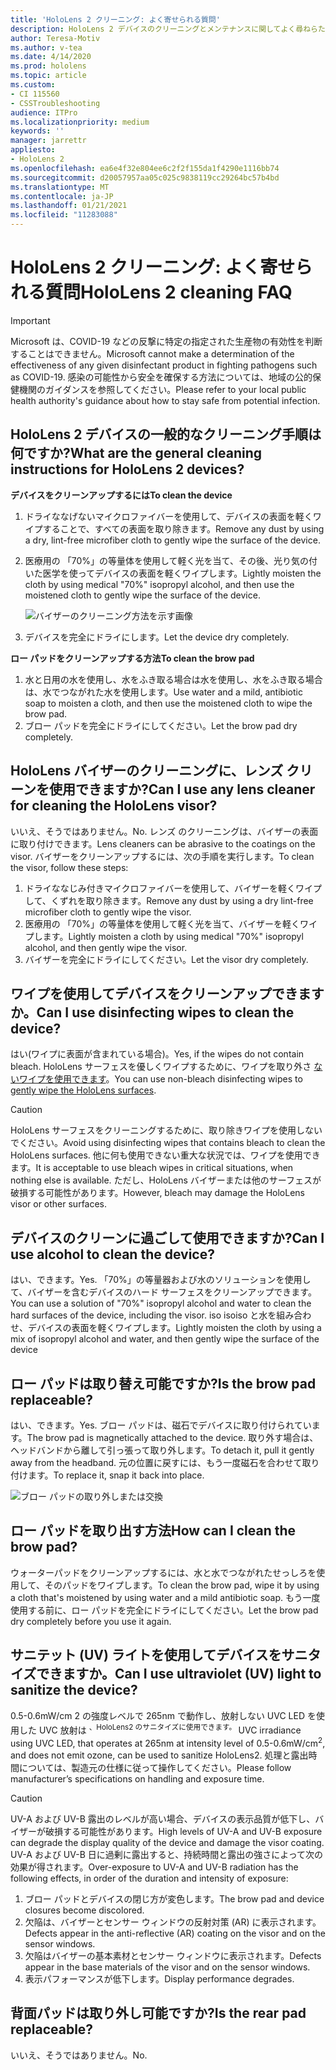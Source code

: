```yaml
---
title: 'HoloLens 2 クリーニング: よく寄せられる質問'
description: HoloLens 2 デバイスのクリーニングとメンテナンスに関してよく尋ねらたすべての質問に対する最新の回答を取得します。
author: Teresa-Motiv
ms.author: v-tea
ms.date: 4/14/2020
ms.prod: hololens
ms.topic: article
ms.custom:
- CI 115560
- CSSTroubleshooting
audience: ITPro
ms.localizationpriority: medium
keywords: ''
manager: jarrettr
appliesto:
- HoloLens 2
ms.openlocfilehash: ea6e4f32e804ee6c2f2f155da1f4290e1116bb74
ms.sourcegitcommit: d20057957aa05c025c9838119cc29264bc57b4bd
ms.translationtype: MT
ms.contentlocale: ja-JP
ms.lasthandoff: 01/21/2021
ms.locfileid: "11283088"
---
```

# <span data-ttu-id="3f506-103">HoloLens 2 クリーニング: よく寄せられる質問</span><span class="sxs-lookup"><span data-stu-id="3f506-103">HoloLens 2 cleaning FAQ</span></span>

> [!IMPORTANT]  
> <span data-ttu-id="3f506-104">Microsoft は、COVID-19 などの反撃に特定の指定された生産物の有効性を判断することはできません。</span><span class="sxs-lookup"><span data-stu-id="3f506-104">Microsoft cannot make a determination of the effectiveness of any given disinfectant product in fighting pathogens such as COVID-19.</span></span> <span data-ttu-id="3f506-105">感染の可能性から安全を確保する方法については、地域の公的保健機関のガイダンスを参照してください。</span><span class="sxs-lookup"><span data-stu-id="3f506-105">Please refer to your local public health authority's guidance about how to stay safe from potential infection.</span></span>  

## <span data-ttu-id="3f506-106">HoloLens 2 デバイスの一般的なクリーニング手順は何ですか?</span><span class="sxs-lookup"><span data-stu-id="3f506-106">What are the general cleaning instructions for HoloLens 2 devices?</span></span>

**<span data-ttu-id="3f506-107">デバイスをクリーンアップするには</span><span class="sxs-lookup"><span data-stu-id="3f506-107">To clean the device</span></span>**

1. <span data-ttu-id="3f506-108">ドライななげないマイクロファイバーを使用して、デバイスの表面を軽くワイプすることで、すべての表面を取り除きます。</span><span class="sxs-lookup"><span data-stu-id="3f506-108">Remove any dust by using a dry, lint-free microfiber cloth to gently wipe the surface of the device.</span></span>
1. <span data-ttu-id="3f506-109">医療用の 「70%」の等量体を使用して軽く光を当て、その後、光り気の付いた医学を使ってデバイスの表面を軽くワイプします。</span><span class="sxs-lookup"><span data-stu-id="3f506-109">Lightly moisten the cloth by using medical "70%" isopropyl alcohol, and then use the moistened cloth to gently wipe the surface of the device.</span></span>

   ![バイザーのクリーニング方法を示す画像](images/hololens-cleaning-visor.png)

1. <span data-ttu-id="3f506-111">デバイスを完全にドライにします。</span><span class="sxs-lookup"><span data-stu-id="3f506-111">Let the device dry completely.</span></span>

**<span data-ttu-id="3f506-112">ロー パッドをクリーンアップする方法</span><span class="sxs-lookup"><span data-stu-id="3f506-112">To clean the brow pad</span></span>**

1. <span data-ttu-id="3f506-113">水と日用の水を使用し、水をふき取る場合は水を使用し、水をふき取る場合は、水でつながれた水を使用します。</span><span class="sxs-lookup"><span data-stu-id="3f506-113">Use water and a mild, antibiotic soap to moisten a cloth, and then use the moistened cloth to wipe the brow pad.</span></span>
1. <span data-ttu-id="3f506-114">ブロー パッドを完全にドライにしてください。</span><span class="sxs-lookup"><span data-stu-id="3f506-114">Let the brow pad dry completely.</span></span>

## <span data-ttu-id="3f506-115">HoloLens バイザーのクリーニングに、レンズ クリーンを使用できますか?</span><span class="sxs-lookup"><span data-stu-id="3f506-115">Can I use any lens cleaner for cleaning the HoloLens visor?</span></span>

<span data-ttu-id="3f506-116">いいえ、そうではありません。</span><span class="sxs-lookup"><span data-stu-id="3f506-116">No.</span></span> <span data-ttu-id="3f506-117">レンズ のクリーニングは、バイザーの表面に取り付けできます。</span><span class="sxs-lookup"><span data-stu-id="3f506-117">Lens cleaners can be abrasive to the coatings on the visor.</span></span> <span data-ttu-id="3f506-118">バイザーをクリーンアップするには、次の手順を実行します。</span><span class="sxs-lookup"><span data-stu-id="3f506-118">To clean the visor, follow these steps:</span></span>  

1. <span data-ttu-id="3f506-119">ドライななじみ付きマイクロファイバーを使用して、バイザーを軽くワイプして、くずれを取り除きます。</span><span class="sxs-lookup"><span data-stu-id="3f506-119">Remove any dust by using a dry lint-free microfiber cloth to gently wipe the visor.</span></span>
1. <span data-ttu-id="3f506-120">医療用の 「70%」の等量体を使用して軽く光を当て、バイザーを軽くワイプします。</span><span class="sxs-lookup"><span data-stu-id="3f506-120">Lightly moisten a cloth by using medical "70%" isopropyl alcohol, and then gently wipe the visor.</span></span>
1. <span data-ttu-id="3f506-121">バイザーを完全にドライにしてください。</span><span class="sxs-lookup"><span data-stu-id="3f506-121">Let the visor dry completely.</span></span>

## <span data-ttu-id="3f506-122">ワイプを使用してデバイスをクリーンアップできますか。</span><span class="sxs-lookup"><span data-stu-id="3f506-122">Can I use disinfecting wipes to clean the device?</span></span>

<span data-ttu-id="3f506-123">はい(ワイプに表面が含まれている場合)。</span><span class="sxs-lookup"><span data-stu-id="3f506-123">Yes, if the wipes do not contain bleach.</span></span> <span data-ttu-id="3f506-124">HoloLens サーフェスを優しくワイプするために、ワイプを取り外さ [ないワイプを使用できます](#what-are-the-general-cleaning-instructions-for-hololens-2-devices)。</span><span class="sxs-lookup"><span data-stu-id="3f506-124">You can use non-bleach disinfecting wipes to [gently wipe the HoloLens surfaces](#what-are-the-general-cleaning-instructions-for-hololens-2-devices).</span></span>  

> [!CAUTION]  
> <span data-ttu-id="3f506-125">HoloLens サーフェスをクリーニングするために、取り除きワイプを使用しないでください。</span><span class="sxs-lookup"><span data-stu-id="3f506-125">Avoid using disinfecting wipes that contains bleach to clean the HoloLens surfaces.</span></span> <span data-ttu-id="3f506-126">他に何も使用できない重大な状況では、ワイプを使用できます。</span><span class="sxs-lookup"><span data-stu-id="3f506-126">It is acceptable to use bleach wipes in critical situations, when nothing else is available.</span></span> <span data-ttu-id="3f506-127">ただし、HoloLens バイザーまたは他のサーフェスが破損する可能性があります。</span><span class="sxs-lookup"><span data-stu-id="3f506-127">However, bleach may damage the HoloLens visor or other surfaces.</span></span>

## <span data-ttu-id="3f506-128">デバイスのクリーンに過ごして使用できますか?</span><span class="sxs-lookup"><span data-stu-id="3f506-128">Can I use alcohol to clean the device?</span></span>

<span data-ttu-id="3f506-129">はい、できます。</span><span class="sxs-lookup"><span data-stu-id="3f506-129">Yes.</span></span> <span data-ttu-id="3f506-130">「70%」の等量器および水のソリューションを使用して、バイザーを含むデバイスのハード サーフェスをクリーンアップできます。</span><span class="sxs-lookup"><span data-stu-id="3f506-130">You can use a solution of "70%" isopropyl alcohol and water to clean the hard surfaces of the device, including the visor.</span></span> <span data-ttu-id="3f506-131">iso isoiso と水を組み合わせ、デバイスの表面を軽くワイプします。</span><span class="sxs-lookup"><span data-stu-id="3f506-131">Lightly moisten the cloth by using a mix of isopropyl alcohol and water, and then gently wipe the surface of the device</span></span>

## <span data-ttu-id="3f506-132">ロー パッドは取り替え可能ですか?</span><span class="sxs-lookup"><span data-stu-id="3f506-132">Is the brow pad replaceable?</span></span>

<span data-ttu-id="3f506-133">はい、できます。</span><span class="sxs-lookup"><span data-stu-id="3f506-133">Yes.</span></span> <span data-ttu-id="3f506-134">ブロー パッドは、磁石でデバイスに取り付けられています。</span><span class="sxs-lookup"><span data-stu-id="3f506-134">The brow pad is magnetically attached to the device.</span></span> <span data-ttu-id="3f506-135">取り外す場合は、ヘッドバンドから離して引っ張って取り外します。</span><span class="sxs-lookup"><span data-stu-id="3f506-135">To detach it, pull it gently away from the headband.</span></span> <span data-ttu-id="3f506-136">元の位置に戻すには、もう一度磁石を合わせて取り付けます。</span><span class="sxs-lookup"><span data-stu-id="3f506-136">To replace it, snap it back into place.</span></span>

![ブロー パッドの取り外しまたは交換](images/hololens2-remove-browpad.png)

## <span data-ttu-id="3f506-138">ロー パッドを取り出す方法</span><span class="sxs-lookup"><span data-stu-id="3f506-138">How can I clean the brow pad?</span></span>

<span data-ttu-id="3f506-139">ウォーターパッドをクリーンアップするには、水と水でつながれたせっしろを使用して、そのパッドをワイプします。</span><span class="sxs-lookup"><span data-stu-id="3f506-139">To clean the brow pad, wipe it by using a cloth that's moistened by using water and a mild antibiotic soap.</span></span> <span data-ttu-id="3f506-140">もう一度使用する前に、ロー パッドを完全にドライにしてください。</span><span class="sxs-lookup"><span data-stu-id="3f506-140">Let the brow pad dry completely before you use it again.</span></span>

## <span data-ttu-id="3f506-141">サニテット (UV) ライトを使用してデバイスをサニタイズできますか。</span><span class="sxs-lookup"><span data-stu-id="3f506-141">Can I use ultraviolet (UV) light to sanitize the device?</span></span>

<span data-ttu-id="3f506-142">0.5-0.6mW/cm 2 の強度レベルで 265nm で動作し、放射しない UVC LED を使用した UVC 放射は <sup> 、HoloLens2 のサニタイズに使用できます。 </sup></span><span class="sxs-lookup"><span data-stu-id="3f506-142">UVC irradiance using UVC LED, that operates at 265nm at intensity level of 0.5-0.6mW/cm<sup>2</sup>, and does not emit ozone, can be used to sanitize HoloLens2.</span></span> <span data-ttu-id="3f506-143">処理と露出時間については、製造元の仕様に従って操作してください。</span><span class="sxs-lookup"><span data-stu-id="3f506-143">Please follow manufacturer’s specifications on handling and exposure time.</span></span>

> [!CAUTION]  
> <span data-ttu-id="3f506-144">UV-A および UV-B 露出のレベルが高い場合、デバイスの表示品質が低下し、バイザーが破損する可能性があります。</span><span class="sxs-lookup"><span data-stu-id="3f506-144">High levels of UV-A and UV-B exposure can degrade the display quality of the device and damage the visor coating.</span></span> <span data-ttu-id="3f506-145">UV-A および UV-B 日に過剰に露出すると、持続時間と露出の強さによって次の効果が得されます。</span><span class="sxs-lookup"><span data-stu-id="3f506-145">Over-exposure to UV-A and UV-B radiation has the following effects, in order of the duration and intensity of exposure:</span></span>
>  
> 1. <span data-ttu-id="3f506-146">ブロー パッドとデバイスの閉じ方が変色します。</span><span class="sxs-lookup"><span data-stu-id="3f506-146">The brow pad and device closures become discolored.</span></span>
> 1. <span data-ttu-id="3f506-147">欠陥は、バイザーとセンサー ウィンドウの反射対策 (AR) に表示されます。</span><span class="sxs-lookup"><span data-stu-id="3f506-147">Defects appear in the anti-reflective (AR) coating on the visor and on the sensor windows.</span></span>
> 1. <span data-ttu-id="3f506-148">欠陥はバイザーの基本素材とセンサー ウィンドウに表示されます。</span><span class="sxs-lookup"><span data-stu-id="3f506-148">Defects appear in the base materials of the visor and on the sensor windows.</span></span>
> 1. <span data-ttu-id="3f506-149">表示パフォーマンスが低下します。</span><span class="sxs-lookup"><span data-stu-id="3f506-149">Display performance degrades.</span></span>

## <span data-ttu-id="3f506-150">背面パッドは取り外し可能ですか?</span><span class="sxs-lookup"><span data-stu-id="3f506-150">Is the rear pad replaceable?</span></span>

<span data-ttu-id="3f506-151">いいえ、そうではありません。</span><span class="sxs-lookup"><span data-stu-id="3f506-151">No.</span></span>
